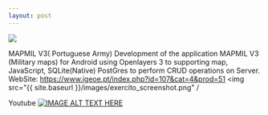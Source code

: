 ```yaml
---
layout: post
---
```

<img src="{{ site.baseurl }}/images/logo_cigoe.jpg">


MAPMIL V3( Portuguese Army)
Development of the application MAPMIL V3 (Military maps) for Android using Openlayers 3 to
supporting map, JavaScript, SQLite(Native) PostGres to perform CRUD operations on Server.
WebSite: <a href="url">https://www.igeoe.pt/index.php?id=107&cat=4&prod=51</a>
<img src="{{ site.baseurl }}/images/exercito_screenshot.png" /
>
Youtube
[![IMAGE ALT TEXT HERE](http://img.youtube.com/vi/U5FMjtNA4ts/0.jpg)](https://www.youtube.com/watch?v=U5FMjtNA4ts)



